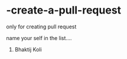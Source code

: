 # -create-a-pull-request
only for creating pull request

name your self  in the list....

1. Bhaktij Koli

